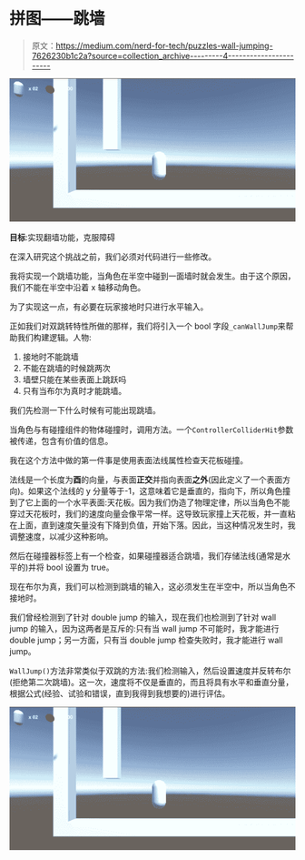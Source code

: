 # 拼图——跳墙

> 原文：<https://medium.com/nerd-for-tech/puzzles-wall-jumping-7626230b1c2a?source=collection_archive---------4----------------------->

![](img/45f79ed7a94229722ec469e90548e3f4.png)

**目标**:实现翻墙功能，克服障碍

在深入研究这个挑战之前，我们必须对代码进行一些修改。

我将实现一个跳墙功能，当角色在半空中碰到一面墙时就会发生。由于这个原因，我们不能在半空中沿着 x 轴移动角色。

为了实现这一点，有必要在玩家接地时只进行水平输入。

正如我们对双跳转特性所做的那样，我们将引入一个 bool 字段`_canWallJump`来帮助我们构建逻辑。人物:

1.  接地时不能跳墙
2.  不能在跳墙的时候跳两次
3.  墙壁只能在某些表面上跳跃吗
4.  只有当布尔为真时才能跳墙。

我们先检测一下什么时候有可能出现跳墙。

当角色与有碰撞组件的物体碰撞时，调用方法。一个`ControllerColliderHit`参数被传递，包含有价值的信息。

我在这个方法中做的第一件事是使用表面法线属性检查天花板碰撞。

法线是一个长度为**酉**的向量，与表面**正交**并指向表面**之外**(因此定义了一个表面方向)。如果这个法线的 y 分量等于-1，这意味着它是垂直的，指向下，所以角色撞到了它上面的一个水平表面:天花板。因为我们伪造了物理定律，所以当角色不能穿过天花板时，我们的速度向量会像平常一样。这导致玩家撞上天花板，并一直粘在上面，直到速度矢量没有下降到负值，开始下落。因此，当这种情况发生时，我调整速度，以减少这种影响。

然后在碰撞器标签上有一个检查，如果碰撞器适合跳墙，我们存储法线(通常是水平的)并将 bool 设置为 true。

现在布尔为真，我们可以检测到跳墙的输入，这必须发生在半空中，所以当角色不接地时。

我们曾经检测到了针对 double jump 的输入，现在我们也检测到了针对 wall jump 的输入，因为这两者是互斥的:只有当 wall jump 不可能时，我才能进行 double jump；另一方面，只有当 double jump 检查失败时，我才能进行 wall jump。

`WallJump()`方法非常类似于双跳的方法:我们检测输入，然后设置速度并反转布尔(拒绝第二次跳墙)。这一次，速度将不仅是垂直的，而且将具有水平和垂直分量，根据公式(经验、试验和错误，直到我得到我想要的)进行评估。

![](img/45f79ed7a94229722ec469e90548e3f4.png)